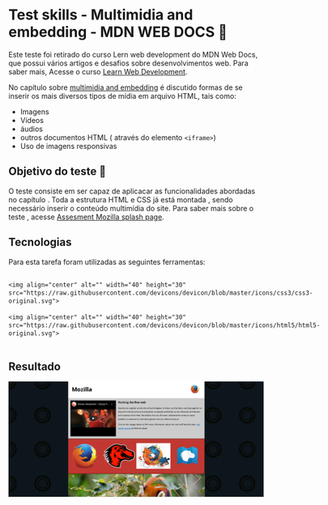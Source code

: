 # Test skills - Multimidia and embedding - MDN WEB DOCS :memo:

Este teste foi retirado do curso Lern web development do MDN Web Docs, que possui vários artigos e desafios sobre desenvolvimentos web. Para saber mais, Acesse o curso [Learn Web Development](https://developer.mozilla.org/en-US/docs/Learn).



No capítulo sobre [multimidia and embedding](https://developer.mozilla.org/en-US/docs/Learn/HTML/Multimedia_and_embedding) é discutido formas de se inserir os mais diversos tipos de mídia em arquivo HTML, tais como:

- Imagens
- Vídeos
- áudios
- outros documentos HTML ( através do elemento  `<iframe>`)
- Uso de imagens responsivas



## Objetivo do teste :rocket:

O teste consiste em ser capaz de aplicacar as funcionalidades abordadas no capítulo . Toda a estrutura HTML e CSS já está montada ,  sendo necessário inserir o conteúdo multimídia do site. Para saber mais sobre o teste , acesse [Assesment Mozilla splash page](https://developer.mozilla.org/en-US/docs/Learn/HTML/Multimedia_and_embedding/Mozilla_splash_page).



## Tecnologias

Para esta tarefa foram utilizadas as seguintes ferramentas:



<div style="display:inline-block;">
    
    <img align="center" alt="" width="40" height="30" src="https://raw.githubusercontent.com/devicons/devicon/blob/master/icons/css3/css3-original.svg">

    <img align="center" alt="" width="40" height="30" src="https://raw.githubusercontent.com/devicons/devicon/blob/master/icons/html5/html5-original.svg">
</div>


## Resultado 



<div align="center"> <img src="./website-screenshot.png"></div>

